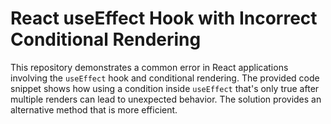 # React useEffect Hook with Incorrect Conditional Rendering
This repository demonstrates a common error in React applications involving the `useEffect` hook and conditional rendering. The provided code snippet shows how using a condition inside `useEffect` that's only true after multiple renders can lead to unexpected behavior. The solution provides an alternative method that is more efficient.